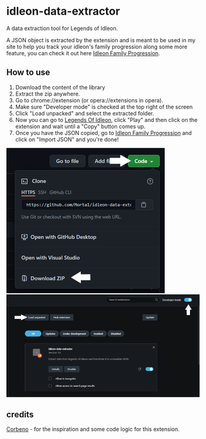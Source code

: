 # idleon-data-extractor

A data extraction tool for Legends of Idleon.

A JSON object is extracted by the extension and is meant to be used in my site to help you track your idleon's family
progression along some more feature, you can check it out here
[Idleon Family Progression](https://morta1.github.io/IdleonToolbox/family).

## How to use

1. Download the content of the library
2. Extract the zip anywhere.
3. Go to chrome://extension (or opera://extensions in opera).
4. Make sure "Developer mode" is checked at the top right of the screen
5. Click "Load unpacked" and select the extracted folder.
6. Now you can go to [Legends Of Idleon](https://www.legendsofidleon.com), click "Play" and then click on the extension
   and wait until a "Copy" button comes up.
7. Once you have the JSON copied, go to [Idleon Family Progression](https://morta1.github.io/IdleonToolbox/family) and
   click on "Import JSON" and you're done!

![download-tut](./assets/download-tutorial.png)
![download-tut1](./assets/download-tutorial-1.png)

## credits

[Corbeno](https://github.com/Corbeno) - for the inspiration and some code logic for this extension.
